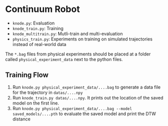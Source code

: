 # Continuum Robot

  - `knode.py`: Evaluation
  - `knode_train.py`: Training
  - `knode_multitrain.py`: Mutli-train and multi-evaluation
  - `physics_train.py`: Experiments on training on simulated trajectories instead of real-world data

The `*.bag` files from physical experiments should be placed at a folder called `physical_experiment_data` next to the python files.

## Training Flow

1. Run `knode.py physical_experiment_data/....bag` to generate a data file for the trajectory in `datas/....npy`
2. Run `knode_train.py datas/....npy`. It prints out the location of the saved model on the first line.
3. Run `knode.py physical_experiment_data/....bag --model saved_models/....pth` to evaluate the saved model and print the DTW distance
